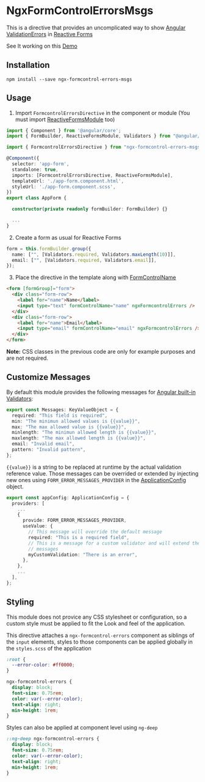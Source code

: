 # NgxFormControlErrorsMsgs

This is a directive that provides an uncomplicated way to show [Angular ValidationErrors](https://angular.io/api/forms/ValidationErrors) in [Reactive Forms](https://angular.io/guide/reactive-forms)

See It working on this [Demo](https://dgonzalez870.github.io/ngx-formcontrol-errors/)

## Installation

`npm install --save ngx-formcontrol-errors-msgs`

## Usage

1. Import `FormcontrolErrorsDirective` in the component or module (You must import [ReactiveFormsModule](https://angular.io/api/forms/ReactiveFormsModule) too)

```typescript
import { Component } from '@angular/core';
import { FormBuilder, ReactiveFormsModule, Validators } from "@angular/forms";

import { FormcontrolErrorsDirective } from "ngx-formcontrol-errors-msgs";

@Component({
  selector: 'app-form',
  standalone: true,
  imports: [FormcontrolErrorsDirective, ReactiveFormsModule],
  templateUrl: './app-form.component.html',
  styleUrl: './app-form.component.scss',
})
export class AppForm {

  constructor(private readonly formBuilder: FormBuilder) {}

  ...
}
```

2. Create a form as usual for Reactive Forms

```typescript
form = this.formBuilder.group({
  name: ["", [Validators.required, Validators.maxLength(10)]],
  email: ["", [Validators.required, Validators.email]],
});
```

3. Place the directive in the template along with [FormControlName](https://angular.io/api/forms/FormControlName)

```html
<form [formGroup]="form">
  <div class="form-row">
    <label for="name">Name</label>
    <input type="text" formControlName="name" ngxFormcontrolErrors />
  </div>
  <div class="form-row">
    <label for="name">Email</label>
    <input type="email" formControlName="email" ngxFormcontrolErrors />
  </div>
</form>
```

**Note:** CSS classes in the previous code are only for example purposes and are not required.

## Customize Messages

By default this module provides the following messages for
[Angular built-in Validators](https://angular.io/api/forms/Validators):

```typescript
export const Messages: KeyValueObject = {
  required: "This field is required",
  min: "The minimun allowed values is {{value}}",
  max: "The max allowed value is {{value}}",
  minlength: "The minimun allowed length is {{value}}",
  maxlength: "The max allowed length is {{value}}",
  email: "Invalid email",
  pattern: "Invalid pattern",
};
```

`{{value}}` is a string to be replaced at runtime by the actual validation reference value.
Those messages can be overrided or extended by injecting new ones using
`FORM_ERROR_MESSAGES_PROVIDER` in the [ApplicationConfig](https://angular.io/api/core/ApplicationConfig) object.

```typescript
export const appConfig: ApplicationConfig = {
  providers: [
    ...
    {
      provide: FORM_ERROR_MESSAGES_PROVIDER,
      useValue: {
        // This message will override the default message
        required: "This is a required field",
        // This is a message for a custom validator and will extend the default
        // messages
        myCustomValidation: "There is an error",
      },
    },
    ...
  ],
};
```

## Styling

This module does not provice any CSS stylesheet or configuration,
so a custom style must be applied to fit the Look and feel of the application.

This directive attaches a `ngx-formcontrol-errors` component as siblings of the `input` elements,
styles to those components can be applied globally in the `styles.scss` of the application

```css
:root {
  --error-color: #ff0000;
}

ngx-formcontrol-errors {
  display: block;
  font-size: 0.75rem;
  color: var(--error-color);
  text-align: right;
  min-height: 1rem;
}
```

Styles can also be applied at component level using `ng-deep`

```css
::ng-deep ngx-formcontrol-errors {
  display: block;
  font-size: 0.75rem;
  color: var(--error-color);
  text-align: right;
  min-height: 1rem;
}
```
